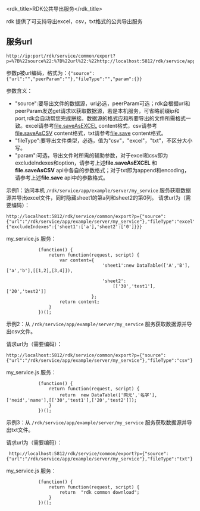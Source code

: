 <rdk_title>RDK公共导出服务</rdk_title>

rdk 提供了可支持导出excel，csv，txt格式的公共导出服务

## 服务url

    http://ip:port/rdk/service/common/export?p=%7B%22source%22:%7B%22url%22:%22http://localhost:5812/rdk/service/app/example/server/my_service%22%7D,%22fileType%22:%22txt%22,%22param%22:%7B%22excludeIndexes%22:%7B'sheet1':%5B'a'%5D,'sheet2':%5B'0'%5D%7D%7D%7D

参数p被url编码，格式为：`{"source":{"url":"","peerParam":""},"fileType":"","param":{}}`

参数含义：

- "source":要导出文件的数据源，url必选，peerParam可选；rdk会根据url和peerParam发送get请求以获取数据源，若是本机服务，可省略前缀ip和port,rdk会自动帮您完成拼接。数据源的格式应和所要导出的文件所需格式一致。excel请参考[file.saveAsEXCEL](service_file_api.md#saveAsEXCEL) content格式，csv请参考[file.saveAsCSV](service_file_api.md#saveAsCSV) content格式，txt请参考[file.save](service_file_api.md#save) content格式。
- "fileType":要导出文件类型，必选，值为"csv"，"excel"，"txt"，不区分大小写。
- "param":可选，导出文件时所需的辅助参数，对于excel和csv即为excludeIndexes和option，请参考上述**file.saveAsEXCEL** 和 **file.saveAsCSV** api中各自的参数格式；对于txt即为append和encoding，请参考上述**file.save** api中的参数格式。

示例1：访问本机 `/rdk/service/app/example/server/my_service` 服务获取数据源并导出excel文件，同时隐藏sheet1的第a列和sheet2的第0列。
请求url为（需要编码）：

    http://localhost:5812/rdk/service/common/export?p={"source":{"url":"/rdk/service/app/example/server/my_service"},"fileType":"excel","param":{"excludeIndexes":{'sheet1':['a'],'sheet2':['0']}}}

my_service.js 服务：

				
				(function() {
				    return function(request, script) {
				    	var content={                 
							            'sheet1':new DataTable(['A','B'],['a','b'],[[1,2],[3,4]]),
							        
							            'sheet2':
							                [['30','test1'],['20','test2']]
							        };
				        return content;
				    }
				})();

示例2：从 `/rdk/service/app/example/server/my_service` 服务获取数据源并导出csv文件。

请求url为（需要编码）：

    
    http://localhost:5812/rdk/service/common/export?p={"source":{"url":"/rdk/service/app/example/server/my_service"},"fileType":"csv"}

my_service.js 服务：

				
				(function() {
				    return function(request, script) {
				    	return  new DataTable(['网元','名字'],['neid','name'],[['30','test1'],['20','test2']]);
				    }
				})();


示例3：从 `/rdk/service/app/example/server/my_service` 服务获取数据源并导出txt文件。

请求url为（需要编码）：


     http://localhost:5812/rdk/service/common/export?p={"source":{"url":"/rdk/service/app/example/server/my_service"},"fileType":"txt"}

my_service.js 服务：

				
				(function() {
				    return function(request, script) {
				    	return  "rdk common download";
				    }
				})();				